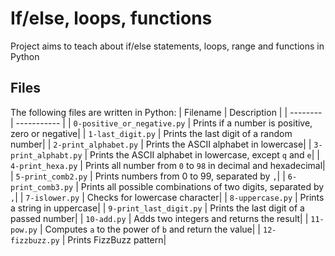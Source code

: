 # If/else, loops, functions
Project aims to teach about if/else statements, loops, range and functions in Python

## Files
The following files are written in Python:
| Filename | Description |
| -------- | ----------- |
| `0-positive_or_negative.py` | Prints if a number is positive, zero or negative|
| `1-last_digit.py` | Prints the last digit of a random number|
| `2-print_alphabet.py` | Prints the ASCII alphabet in lowercase|
| `3-print_alphabt.py` | Prints the ASCII alphabet in lowercase, except `q` and `e`|
| `4-print_hexa.py` | Prints all number from `0` to `98` in decimal and hexadecimal|
| `5-print_comb2.py` | Prints numbers from 0 to 99, separated by `,`|
| `6-print_comb3.py` | Prints all possible combinations of two digits, separated by `,`|
| `7-islower.py` | Checks for lowercase character|
| `8-uppercase.py` | Prints a string in uppercase|
| `9-print_last_digit.py` | Prints the last digit of a passed number|
| `10-add.py` | Adds two integers and returns the result|
| `11-pow.py` | Computes `a` to the power of `b` and return the value|
| `12-fizzbuzz.py` | Prints FizzBuzz pattern|
